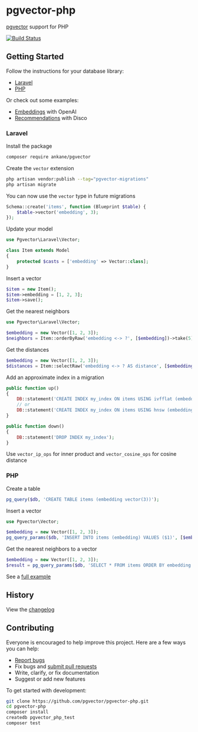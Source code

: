 # pgvector-php

[pgvector](https://github.com/pgvector/pgvector) support for PHP

[![Build Status](https://github.com/pgvector/pgvector-php/workflows/build/badge.svg?branch=master)](https://github.com/pgvector/pgvector-php/actions)

## Getting Started

Follow the instructions for your database library:

- [Laravel](#laravel)
- [PHP](#php)

Or check out some examples:

- [Embeddings](examples/openai_embeddings.php) with OpenAI
- [Recommendations](examples/disco/index.php) with Disco

### Laravel

Install the package

```sh
composer require ankane/pgvector
```

Create the `vector` extension

```sh
php artisan vendor:publish --tag="pgvector-migrations"
php artisan migrate
```

You can now use the `vector` type in future migrations

```php
Schema::create('items', function (Blueprint $table) {
    $table->vector('embedding', 3);
});
```

Update your model

```php
use Pgvector\Laravel\Vector;

class Item extends Model
{
    protected $casts = ['embedding' => Vector::class];
}
```

Insert a vector

```php
$item = new Item();
$item->embedding = [1, 2, 3];
$item->save();
```

Get the nearest neighbors

```php
use Pgvector\Laravel\Vector;

$embedding = new Vector([1, 2, 3]);
$neighbors = Item::orderByRaw('embedding <-> ?', [$embedding])->take(5)->get();
```

Get the distances

```php
$embedding = new Vector([1, 2, 3]);
$distances = Item::selectRaw('embedding <-> ? AS distance', [$embedding])->pluck('distance');
```

Add an approximate index in a migration

```php
public function up()
{
    DB::statement('CREATE INDEX my_index ON items USING ivfflat (embedding vector_l2_ops) WITH (lists = 100)');
    // or
    DB::statement('CREATE INDEX my_index ON items USING hnsw (embedding vector_l2_ops)');
}

public function down()
{
    DB::statement('DROP INDEX my_index');
}
```

Use `vector_ip_ops` for inner product and `vector_cosine_ops` for cosine distance

### PHP

Create a table

```php
pg_query($db, 'CREATE TABLE items (embedding vector(3))');
```

Insert a vector

```php
use Pgvector\Vector;

$embedding = new Vector([1, 2, 3]);
pg_query_params($db, 'INSERT INTO items (embedding) VALUES ($1)', [$embedding]);
```

Get the nearest neighbors to a vector

```php
$embedding = new Vector([1, 2, 3]);
$result = pg_query_params($db, 'SELECT * FROM items ORDER BY embedding <-> $1 LIMIT 5', [$embedding]);
```

See a [full example](examples/pgsql.php)

## History

View the [changelog](https://github.com/pgvector/pgvector-php/blob/master/CHANGELOG.md)

## Contributing

Everyone is encouraged to help improve this project. Here are a few ways you can help:

- [Report bugs](https://github.com/pgvector/pgvector-php/issues)
- Fix bugs and [submit pull requests](https://github.com/pgvector/pgvector-php/pulls)
- Write, clarify, or fix documentation
- Suggest or add new features

To get started with development:

```sh
git clone https://github.com/pgvector/pgvector-php.git
cd pgvector-php
composer install
createdb pgvector_php_test
composer test
```
